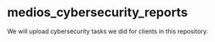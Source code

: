 # medios_cybersecurity_reports
We will upload cybersecurity tasks we did for clients in this repository.
